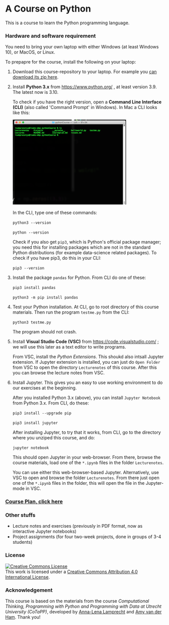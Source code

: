 # A Course on Python

This is a course to learn the Python programming language.

### Hardware and software requirement

You need to bring your own laptop with either Windows (at least Windows 10), or MacOS, or Linux.

To prepapre for the course, install the following on your laptop:

1. Download this course-repository to your laptop. For example you [can download its zip here](https://github.com/wooshrow/course-python/archive/refs/heads/main.zip).

1. Install **Python 3.x** from https://www.python.org/ , at least version 3.9. The latest now is 3.10.

    To check if you have the right version, open a **Command Line Interface (CLI)** (also called 'Command Prompt' in Windows). In Mac a CLI looks like this:

    ![Command Line Interface (CLI) in Mac](./Lecturenotes/img/CLI.png) 
    
    
    In the CLI, type one of these commands:

    `python3 --version`

    `python --version`

    Check if you also get `pip3`, which is Python's official package manager; you need this for installing packages which are not in the standard Python distributions (for example data-science related packages). To check if you have pip3, do this in your CLI:

    `pip3 --version`

1. Install the package `pandas` for Python. From CLI do one of these:

     `pip3 install pandas`

     `python3 -m pip install pandas`

1. Test your Python installation. At CLI, go to root directory of this course materials. Then run the program `testme.py` from the CLI:

     `python3 testme.py`

    The program should not crash.     


1. Install **Visual Studio Code (VSC)** from https://code.visualstudio.com/ ; we will use this later as a text editor to write programs.

    From VSC, install the _Python Extensions_. This shoukd also intsall Jupyter extension. If Jupyter extension is installed, you can just do `Open Folder` from VSC to open the directory `Lecturenotes` of this course. After this you can browse the lecture notes from VSC.

1. Install Jupyter. This gives you an easy to use working environment to do our exercises at the beginning.

    After you installed Python 3.x (above), you can install `Jupyter Notebook` from Python 3.x. From CLI, do these:

      `pip3 install --upgrade pip`

      `pip3 install jupyter`

    After installing Jupyter, to try that it works, from CLI, go to the directory where you unziped this course, and do:

      `jupyter notebook`

    This should open Jupyter in your web-browser. From there, browse the course materials, load one of the `*.ipynb` files in the folder `Lecturenotes`.  

    You can use either this web-browser-based Jupyter. Alternatively, use VSC to open and browse the folder `Lecturenotes`. From there just open one of the `*.ipynb` files in the folder, this will open the file in the Jupyter-mode in VSC. 

### [Course Plan, click here](./courseplan.md)

### Other stuffs

* Lecture notes and exercises (previously in PDF format, now as interactive Jupyter notebooks)
* Project assignments (for four two-week projects, done in groups of 3-4 students)

### License
<a rel="license" href="http://creativecommons.org/licenses/by/4.0/"><img alt="Creative Commons License" style="border-width:0" src="https://i.creativecommons.org/l/by/4.0/88x31.png" /></a><br />This work is licensed under a <a rel="license" href="http://creativecommons.org/licenses/by/4.0/">Creative Commons Attribution 4.0 International License</a>.

### Acknowledgement

This course is based on the materials from the course _Computational Thinking, Programming with Python and Programming with Data at Utrecht University (CoTaPP)_, developed by [Anna-Lena Lamprecht](https://github.com/annalenalamprecht) and [Amy van der Ham](https://github.com/amyvdham). Thank you!
